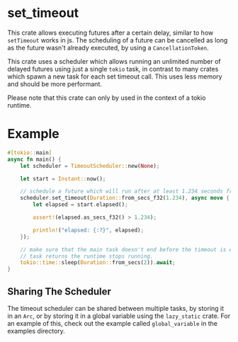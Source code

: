 # set_timeout

This crate allows executing futures after a certain delay, similar to how `setTimeout` works in
js. The scheduling of a future can be cancelled as long as the future wasn't already executed,
by using a `CancellationToken`.

This crate uses a scheduler which allows running an unlimited number of delayed futures using
just a single `tokio` task, in contrast to many crates which spawn a new task for each set
timeout call. This uses less memory and should be more performant.

Please note that this crate can only by used in the context of a tokio runtime.

# Example

```rust
#[tokio::main]
async fn main() {
    let scheduler = TimeoutScheduler::new(None);

    let start = Instant::now();

    // schedule a future which will run after at least 1.234 seconds from now.
    scheduler.set_timeout(Duration::from_secs_f32(1.234), async move {
        let elapsed = start.elapsed();

        assert!(elapsed.as_secs_f32() > 1.234);

        println!("elapsed: {:?}", elapsed);
    });

    // make sure that the main task doesn't end before the timeout is executed, because if the main
    // task returns the runtime stops running.
    tokio::time::sleep(Duration::from_secs(2)).await;
}
```

## Sharing The Scheduler
The timeout scheduler can be shared between multiple tasks, by storing it in an `Arc`, or by
storing it in a global variable using the `lazy_static` crate. For an example of this, check
out the example called `global_variable` in the examples directory.

